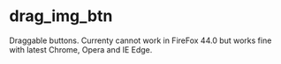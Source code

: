 # drag_img_btn
Draggable buttons. Currenty cannot work in FireFox 44.0 but works fine with latest Chrome, Opera and IE Edge.
